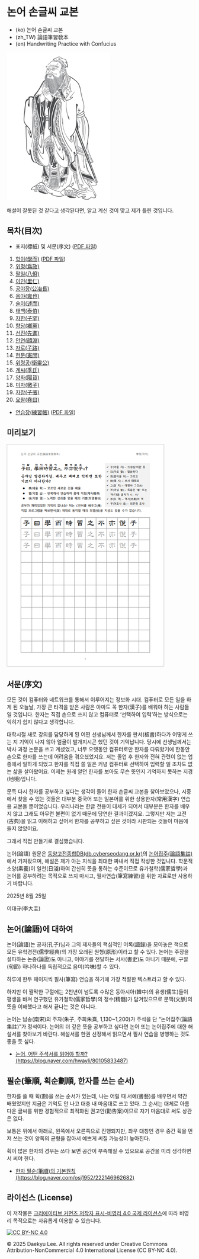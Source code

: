# 논어 손글씨 교본

* (ko) 논어 손글씨 교본
* (zh_TW) 論語筆習敎本
* (en) Handwriting Practice with Confucius

![공자](images/confucius.png)

해설이 잘못된 것 같다고 생각된다면, 알고 계신 것이 맞고 제가 틀린 것입니다.

## 목차(目次)

* 표지(標紙) 및 서문(序文) ([PDF 파일](download/논어%20손글씨%20교본-00.pdf))
1. [학이(學而)](commentary/01-xue-er.md) ([PDF 파일](download/논어%20손글씨%20교본-01-학이.pdf))
2. [위정(爲政)](commentary/02-wei-zheng.md)
3. [팔일(八佾)](commentary/03-ba-yi.md)
4. [이인(里仁)](commentary/04-li-ren.md)
5. [공야장(公冶長)](commentary/05-gong-ye-chang.md)
6. [옹야(雍也)](commentary/06-yong-ye.md)
7. [술이(述而)](commentary/07-shu-er.md)
8. [태백(泰伯)](commentary/08-tai-bo.md)
9. [자한(子罕)](commentary/09-zi-han.md)
10. [향당(鄕黨)](commentary/10-xiang-dang.md)
11. [선진(先進)](commentary/11-xian-jin.md)
12. [안연(顔淵)](commentary/12-yan-yuan.md)
13. [자로(子路)](commentary/13-zi-lu.md)
14. [헌문(憲問)](commentary/14-xian-wen.md)
15. [위령공(衛靈公)](commentary/15-wei-ling-gong.md)
16. [계씨(季氏)](commentary/16-ji-shi.md)
17. [양화(陽貨)](commentary/17-yang-huo.md)
18. [미자(微子)](commentary/18-wei-zi.md)
19. [자장(子張)](commentary/19-zi-zhang.md)
20. [요왈(堯曰)](commentary/20-yao-yue.md)
* [연습장(練習帳)](commentary/99-practice.md) ([PDF 파일](download/논어%20손글씨%20교본-99-연습장.pdf))

## 미리보기

![1페이지](images/sample1.png)
## 서문(序文)

모든 것이 컴퓨터와 네트워크를 통해서 이루어지는 정보화 시대. 컴퓨터로 모든 일을 하게 된 오늘날, 가장 큰 타격을 받은 사람은 아마도 꼭 한자(漢子)를 배워야 하는 사람들일 것입니다. 한자는 직접 손으로 쓰지 않고 컴퓨터로 ‘선택하여 입력’하는 방식으로는 익히기 쉽지 않다고 생각합니다.

대학시절 새로 강의를 담당하게 된 어떤 선생님께서 한자를 판서(板書)하다가 어떻게 쓰는 지 기억이 나지 않아 얼굴이 발개지시곤 했던 것이 기억납니다. 당시에 선생님께서는 박사 과정 논문을 쓰고 계셨었고, 너무 오랫동안 컴퓨터로만 한자를 다뤄왔기에 한동안 손으로 한자를 쓰는데 어려움을 겪으셨었지요. 저는 졸업 후 한자와 전혀 관련이 없는 업종에서 일하게 되었고 한자를 직접 쓸 일은 커녕 컴퓨터로 선택하여 입력할 일 조차도 없는 삶을 살아왔어요. 이제는 원래 알던 한자를 보아도 무슨 뜻인지 기억하지 못하는 지경(地境)입니다.

문득 다시 한자를 공부하고 싶다는 생각이 들어 한자 손글씨 교본을 찾아보았으나, 시중에서 찾을 수 있는 것들은 대부분 중국어 또는 일본어를 위한 상용한자(常用漢字) 연습용 교본들 뿐이었습니다. 우리나라는 한글 전용이 대세가 되어서 대부분은 한자를 배우지 않고 그래도 아무런 불편이 없기 때문에 당연한 결과이겠지요. 그렇지만 저는 고전(古典)을 읽고 이해하고 싶어서 한자를 공부하고 싶은 것이라 시판되는 것들이 마음에 들지 않았어요.

그래서 직접 만들기로 결심했습니다.

논어(論語) 원문은 [동양고전종합DB(db.cyberseodang.or.kr)](https://db.cyberseodang.or.kr/)의 [논어집주(論語集註)](https://db.cyberseodang.or.kr/front/alphaList/BookMain.do?tab=tab1_01&bnCode=jti_1h0301&titleId=C2)에서 가져왔으며, 해설은 제가 아는 지식을 최대한 짜내서 직접 작성한 것입니다. 학문적 소양(素養)이 일천(日淺)하여 간신히 뜻을 통하는 수준이므로 유가철학(儒家哲學)과 논어를 공부하려는 목적으로 쓰지 마시고, 필사연습(筆寫練習)을 위한 자료로만 사용하기 바랍니다.

2025년 8월 25일

이대규(李大圭)

## 논어(論語)에 대하여

논어(論語)는 공자(孔子)님과 그의 제자들의 핵심적인 어록(語錄)을 모아놓은 책으로 모든 유학경전(儒學經典)의 가장 오래된 원형(原形)이라고 할 수 있다. 논어는 주장을 설파하는 논증(論證)도 아니고, 이야기를 전달하는 서사(書史)도 아니기 때문에, 구절(句節) 하나하나를 독립적으로 음미(吟味)할 수 있다.

하루에 한두 페이지씩 필사(筆寫) 연습을 하기에 가장 적절한 텍스트라고 할 수 있다.

하지만 이 짤막한 구절에는 2천년이 넘도록 수많은 동아시아(韓中)의 유생(儒生)들이 평생을 바쳐 연구했던 유가철학(儒家哲學)의 정수(精髓)가 담겨있으므로 문맥(文脈)의 뜻을 이해했다고 해서 끝나는 것은 아니다.

논어는 남송(南宋)의 주자(朱子, 주희朱熹, 1,130~1,200)가 주석을 단 “논어집주(論語集註)”가 정석이다. 논어의 더 깊은 뜻을 공부하고 싶다면 논어 또는 논어집주에 대한 해설서를 찾아보기 바란다. 해설서를 한권 선정해서 읽으면서 필사 연습을 병행하는 것도 좋을 듯 싶다.

* [논어, 어떤 주석서를 읽어야 할까? (https://blog.naver.com/hwayli/80105833487)](https://blog.naver.com/hwayli/80105833487)

## 필순(筆順, 획순劃順, 한자를 쓰는 순서)

한자를 쓸 때 획(劃)을 쓰는 순서가 있는데, 나는 어릴 때 서예(書藝)를 배우면서 약간 배웠었지만 지금은 기억도 안 나고 대충 내 마음대로 쓰고 있다. 그 순서는 대체로 아름다운 글씨를 위한 경험적으로 최적화된 권고안(勸告案)이므로 자기 마음대로 써도 상관은 없다.

보통은 위에서 아래로, 왼쪽에서 오른쪽으로 진행되지만, 좌우 대칭인 경우 중간 획을 먼저 쓰는 것이 양쪽의 균형을 잡아서 예쁘게 써질 가능성이 높아진다.

획이 많은 한자의 경우는 쓰다 보면 공간이 부족해질 수 있으므로 공간을 미리 생각하면서 써야 한다.

* [한자 필순(筆順)의 기본원칙 (https://blog.naver.com/osj1952/222146962682)](https://blog.naver.com/osj1952/222146962682)

## 라이선스 (License)

이 저작물은 [크리에이티브 커먼즈 저작자 표시-비영리 4.0 국제 라이선스](http://creativecommons.org/licenses/by-nc/4.0/)에 따라 비영리 목적으로는 자유롭게 이용할 수 있습니다.

[![CC BY-NC 4.0](https://mirrors.creativecommons.org/presskit/buttons/88x31/png/by-nc.png)](http://creativecommons.org/licenses/by-nc/4.0/)

© 2025 Daekyu Lee. All rights reserved under Creative Commons Attribution-NonCommercial 4.0 International License (CC BY-NC 4.0).
